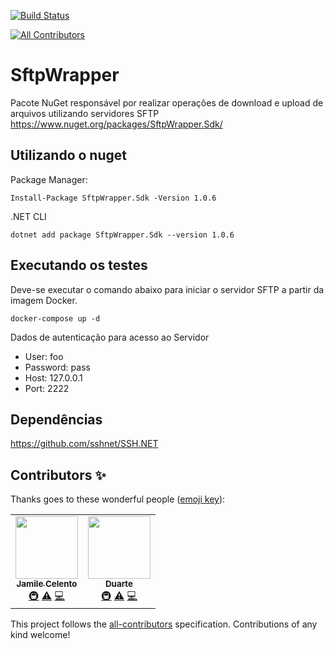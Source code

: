 [![Build Status](https://travis-ci.org/rodrigodosanjosoliveira/sftpwrapper.svg?branch=master)](https://travis-ci.org/rodrigodosanjosoliveira/sftpwrapper)
<!-- ALL-CONTRIBUTORS-BADGE:START - Do not remove or modify this section -->
[![All Contributors](https://img.shields.io/badge/all_contributors-2-orange.svg?style=flat-square)](#contributors-)
<!-- ALL-CONTRIBUTORS-BADGE:END -->


# SftpWrapper #
Pacote NuGet responsável por realizar operações de download e upload de arquivos utilizando servidores SFTP
https://www.nuget.org/packages/SftpWrapper.Sdk/

## Utilizando o nuget

Package Manager:
```
Install-Package SftpWrapper.Sdk -Version 1.0.6
```
.NET CLI
```
dotnet add package SftpWrapper.Sdk --version 1.0.6
```

## Executando os testes 

Deve-se executar o comando abaixo para iniciar o servidor SFTP a partir da imagem Docker.

``` docker-compose up -d ```

Dados de autenticação para acesso ao Servidor
* User: foo
* Password: pass
* Host: 127.0.0.1
* Port: 2222

## Dependências

https://github.com/sshnet/SSH.NET


## Contributors ✨

Thanks goes to these wonderful people ([emoji key](https://allcontributors.org/docs/en/emoji-key)):

<!-- ALL-CONTRIBUTORS-LIST:START - Do not remove or modify this section -->
<!-- prettier-ignore-start -->
<!-- markdownlint-disable -->
<table>
  <tr>
    <td align="center"><a href="https://github.com/JCelento"><img src="https://avatars0.githubusercontent.com/u/22276748?v=4" width="100px;" alt=""/><br /><sub><b>Jamile Celento</b></sub></a><br /><a href="#infra-JCelento" title="Infrastructure (Hosting, Build-Tools, etc)">🚇</a> <a href="https://github.com/rodrigodosanjosoliveira/sftpwrapper/commits?author=JCelento" title="Tests">⚠️</a> <a href="https://github.com/rodrigodosanjosoliveira/sftpwrapper/commits?author=JCelento" title="Code">💻</a></td>
    <td align="center"><a href="https://github.com/dfonseca"><img src="https://avatars1.githubusercontent.com/u/143609?v=4" width="100px;" alt=""/><br /><sub><b>Duarte</b></sub></a><br /><a href="#infra-dfonseca" title="Infrastructure (Hosting, Build-Tools, etc)">🚇</a> <a href="https://github.com/rodrigodosanjosoliveira/sftpwrapper/commits?author=dfonseca" title="Tests">⚠️</a> <a href="https://github.com/rodrigodosanjosoliveira/sftpwrapper/commits?author=dfonseca" title="Code">💻</a></td>
  </tr>
</table>

<!-- markdownlint-enable -->
<!-- prettier-ignore-end -->
<!-- ALL-CONTRIBUTORS-LIST:END -->

This project follows the [all-contributors](https://github.com/all-contributors/all-contributors) specification. Contributions of any kind welcome!